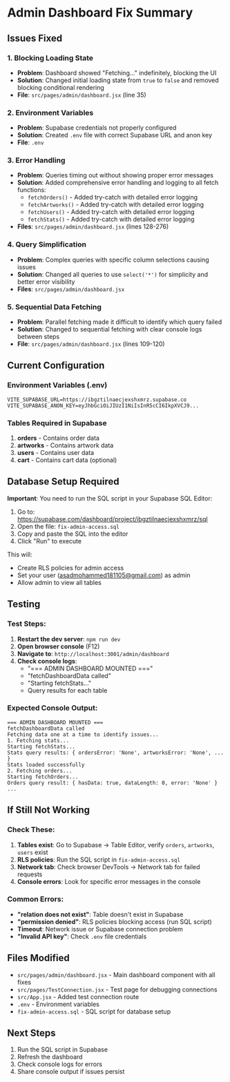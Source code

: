 # Admin Dashboard Fix Summary

## Issues Fixed

### 1. **Blocking Loading State**
- **Problem**: Dashboard showed "Fetching..." indefinitely, blocking the UI
- **Solution**: Changed initial loading state from `true` to `false` and removed blocking conditional rendering
- **File**: `src/pages/admin/dashboard.jsx` (line 35)

### 2. **Environment Variables**
- **Problem**: Supabase credentials not properly configured
- **Solution**: Created `.env` file with correct Supabase URL and anon key
- **File**: `.env`

### 3. **Error Handling**
- **Problem**: Queries timing out without showing proper error messages
- **Solution**: Added comprehensive error handling and logging to all fetch functions:
  - `fetchOrders()` - Added try-catch with detailed error logging
  - `fetchArtworks()` - Added try-catch with detailed error logging
  - `fetchUsers()` - Added try-catch with detailed error logging
  - `fetchStats()` - Added try-catch with detailed error logging
- **Files**: `src/pages/admin/dashboard.jsx` (lines 128-276)

### 4. **Query Simplification**
- **Problem**: Complex queries with specific column selections causing issues
- **Solution**: Changed all queries to use `select('*')` for simplicity and better error visibility
- **Files**: `src/pages/admin/dashboard.jsx`

### 5. **Sequential Data Fetching**
- **Problem**: Parallel fetching made it difficult to identify which query failed
- **Solution**: Changed to sequential fetching with clear console logs between steps
- **File**: `src/pages/admin/dashboard.jsx` (lines 109-120)

## Current Configuration

### Environment Variables (.env)
```env
VITE_SUPABASE_URL=https://ibgztilnaecjexshxmrz.supabase.co
VITE_SUPABASE_ANON_KEY=eyJhbGciOiJIUzI1NiIsInR5cCI6IkpXVCJ9...
```

### Tables Required in Supabase
1. **orders** - Contains order data
2. **artworks** - Contains artwork data
3. **users** - Contains user data
4. **cart** - Contains cart data (optional)

## Database Setup Required

**Important**: You need to run the SQL script in your Supabase SQL Editor:

1. Go to: https://supabase.com/dashboard/project/ibgztilnaecjexshxmrz/sql
2. Open the file: `fix-admin-access.sql`
3. Copy and paste the SQL into the editor
4. Click "Run" to execute

This will:
- Create RLS policies for admin access
- Set your user (asadmohammed181105@gmail.com) as admin
- Allow admin to view all tables

## Testing

### Test Steps:
1. **Restart the dev server**: `npm run dev`
2. **Open browser console** (F12)
3. **Navigate to**: `http://localhost:3001/admin/dashboard`
4. **Check console logs**:
   - "=== ADMIN DASHBOARD MOUNTED ==="
   - "fetchDashboardData called"
   - "Starting fetchStats..."
   - Query results for each table

### Expected Console Output:
```
=== ADMIN DASHBOARD MOUNTED ===
fetchDashboardData called
Fetching data one at a time to identify issues...
1. Fetching stats...
Starting fetchStats...
Stats query results: { ordersError: 'None', artworksError: 'None', ... }
Stats loaded successfully
2. Fetching orders...
Starting fetchOrders...
Orders query result: { hasData: true, dataLength: 0, error: 'None' }
...
```

## If Still Not Working

### Check These:
1. **Tables exist**: Go to Supabase → Table Editor, verify `orders`, `artworks`, `users` exist
2. **RLS policies**: Run the SQL script in `fix-admin-access.sql`
3. **Network tab**: Check browser DevTools → Network tab for failed requests
4. **Console errors**: Look for specific error messages in the console

### Common Errors:
- **"relation does not exist"**: Table doesn't exist in Supabase
- **"permission denied"**: RLS policies blocking access (run SQL script)
- **Timeout**: Network issue or Supabase connection problem
- **"Invalid API key"**: Check `.env` file credentials

## Files Modified
- `src/pages/admin/dashboard.jsx` - Main dashboard component with all fixes
- `src/pages/TestConnection.jsx` - Test page for debugging connections
- `src/App.jsx` - Added test connection route
- `.env` - Environment variables
- `fix-admin-access.sql` - SQL script for database setup

## Next Steps
1. Run the SQL script in Supabase
2. Refresh the dashboard
3. Check console logs for errors
4. Share console output if issues persist

